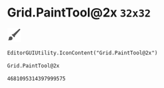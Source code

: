# Grid.PaintTool@2x `32x32`
<img src="/img/Grid.PaintTool@2x.png" width=32 height=32>

``` CSharp
EditorGUIUtility.IconContent("Grid.PaintTool@2x")
```
```
Grid.PaintTool@2x
```
```
4681095314397999575
```
